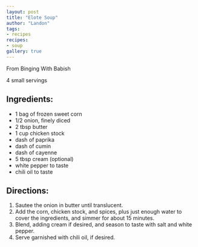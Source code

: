 ```yaml
---
layout: post
title: "Elote Soup"
author: "Landon"
tags:
- recipes
recipes:
- soup
gallery: true
---
```


From Binging With Babish

4 small servings

## Ingredients:
- 1 bag of frozen sweet corn
- 1/2 onion, finely diced
- 2 tbsp butter
- 1 cup chicken stock
- dash of paprika
- dash of cumin
- dash of cayenne
- 5 tbsp cream (optional)
- white pepper to taste
- chili oil to taste

## Directions:
1. Sautee the onion in butter until translucent.
2. Add the corn, chicken stock, and spices, plus just enough water to cover the ingredients, and simmer for about 15 minutes.
3. Blend, adding cream if desired, and season to taste with salt and white pepper.
4. Serve garnished with chili oil, if desired.

<div class="gallery">
<figure name="1" alt="Elote soup" caption="Elote soup garnished with chili oil (pc: Jiexi)."></figure>
</div>